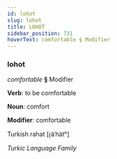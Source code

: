 ```yaml
---
id: lohot
slug: lohot
title: LOHOT
sidebar_position: 731
hoverText: comfortable § Modifier
---
```


### lohot

*comfortable* **§** Modifier

**Verb**: to be comfortable

**Noun**: comfort

**Modifier**: comfortable

Turkish rahat [ɾ̞äˈhätʰ]

*Turkic Language Family*